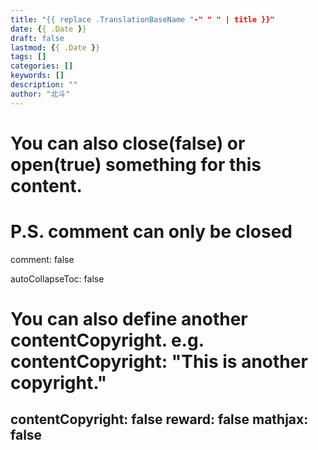 ```yaml
---
title: "{{ replace .TranslationBaseName "-" " " | title }}"
date: {{ .Date }}
draft: false
lastmod: {{ .Date }}
tags: []
categories: []
keywords: []
description: ""
author: "北斗"
---
```


# You can also close(false) or open(true) something for this content.
# P.S. comment can only be closed
comment: false

autoCollapseToc: false
# You can also define another contentCopyright. e.g. contentCopyright: "This is another copyright."
contentCopyright: false
reward: false
mathjax: false
---
